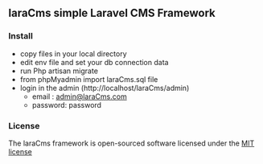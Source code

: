 ## laraCms  simple Laravel CMS Framework

### Install

- copy files in your local directory
- edit env file and set your db connection data
- run Php artisan migrate
- from phpMyadmin  import  laraCms.sql file
- login in the  admin (http://localhost/laraCms/admin)
   - email : admin@laraCms.com
   - password: password

### License

The laraCms framework is open-sourced software licensed under the [MIT license](http://opensource.org/licenses/MIT)
